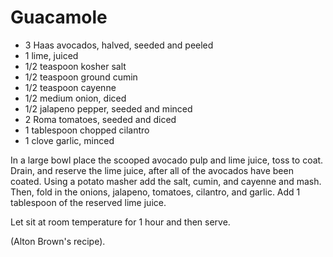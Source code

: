 # Guacamole

* 3 Haas avocados, halved, seeded and peeled
* 1 lime, juiced
* 1/2 teaspoon kosher salt
* 1/2 teaspoon ground cumin
* 1/2 teaspoon cayenne
* 1/2 medium onion, diced
* 1/2 jalapeno pepper, seeded and minced
* 2 Roma tomatoes, seeded and diced
* 1 tablespoon chopped cilantro
* 1 clove garlic, minced

In a large bowl place the scooped avocado pulp and lime juice, 
toss to coat. Drain, and reserve the lime juice, after all of the 
avocados have been coated. Using a potato masher add the salt, 
cumin, and cayenne and mash. Then, fold in the onions, jalapeno, 
tomatoes, cilantro, and garlic. Add 1 tablespoon of the reserved 
lime juice. 

Let sit at room temperature for 1 hour and then serve.

(Alton Brown's recipe).
